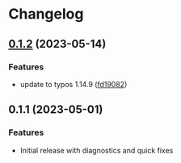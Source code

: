 # Changelog

## [0.1.2](https://github.com/tekumara/typos-vscode/compare/v0.1.1...v0.1.2) (2023-05-14)


### Features

* update to typos 1.14.9 ([fd19082](https://github.com/tekumara/typos-vscode/commit/fd1908284a8ceb101a47f6dd89d4c4168fabfaa1))

## 0.1.1 (2023-05-01)


### Features

* Initial release with diagnostics and quick fixes

